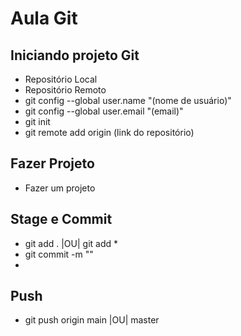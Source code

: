 # Aula Git

## Iniciando projeto Git
- Repositório Local
- Repositório Remoto
- git config --global user.name "(nome de usuário)"
- git config --global user.email "(email)"
- git init
- git remote add origin (link do repositório)

## Fazer Projeto
- Fazer um projeto

## Stage e Commit
- git add . |OU| git add *
- git commit -m ""
- 
## Push
- git push origin main |OU| master
